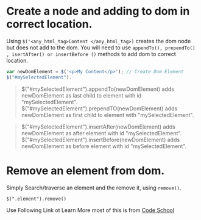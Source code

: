

# Create a node and adding to dom in correct location.

Using `$('<any_html_tag>Content </any_html_tag>)` creates the dom node but does not add to the dom. You will need to use `appendTo(), prependTo() , isertAfter() or insertBefore ()` methods to add dom to correct location.



```javascript
var newDomElement = $('<p>My Content</p>'); // Create Dom Element
$("#mySelectedElement").

```


> $("#mySelectedElement").appendTo(newDomElement) adds newDomElement as last child to element with id "mySelectedElement".
> $("#mySelectedElement").prependTO(newDomElement) adds newDomElement as first child to element with "mySelectedElement".

> $("#mySelectedElement").insertAfter(newDomElement) adds newDomElement as after element with id "mySelectedElement".
> $("#mySelectedElement").insertBefore(newDomElement) adds newDomElement as before element with id "mySelectedElement".



# Remove an element from dom.

Simply Search/traverse  an element and the remove it, using `remove()`.

```javascript/
$(".element").remove()
```


Use Following Link ot Learn More most of this is from [Code School](http://try.jquery.com)
